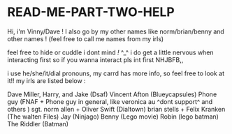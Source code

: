 # READ-ME-PART-TWO-HELP
 Hi, i'm Vinny/Dave ! I also go by my other names like norm/brian/benny and other names ! (feel free to call me names from my irls)

feel free to hide or cuddle i dont mind *!* ^_^ i do get a little nervous when interacting first so if you wanna interact pls int first NHJBFB,,

i use he/she/it/dial pronouns, my carrd has more info, so feel free to look at it!! 
my irls are listed below :

Dave Miller, Harry, and Jake (Dsaf)
Vincent Afton (Blueycapsules)
Phone guy (FNAF + Phone guy in general, like veronica au ^dont support^ and others )
sgt. norm allen + Oliver Swift (Dialtown)
brian stells + Felix Kranken (The walten Files)
Jay (Ninjago)
Benny (Lego movie)
Robin (lego batman)
The Riddler (Batman)
